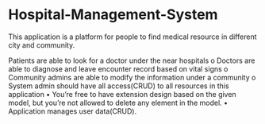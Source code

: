 # Hospital-Management-System
This application is a platform for people to find medical resource in different city and community. 

Patients are able to look for a doctor under the near hospitals
o Doctors are able to diagnose and leave encounter record based on vital signs
o Community admins are able to modify the information under a community
o System admin should have all access(CRUD) to all resources in this application
• You’re free to have extension design based on the given model, but you’re not allowed
to delete any element in the model.
• Application manages user data(CRUD).



